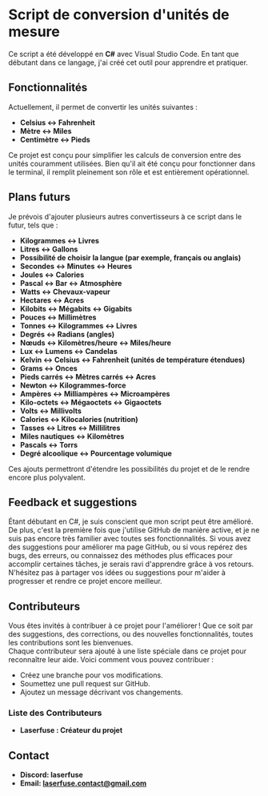 # Script de conversion d'unités de mesure

Ce script a été développé en **C#** avec Visual Studio Code. En tant que débutant dans ce langage, j'ai créé cet outil pour apprendre et pratiquer.

## Fonctionnalités
Actuellement, il permet de convertir les unités suivantes :
- **Celsius ↔ Fahrenheit**
- **Mètre ↔ Miles**
- **Centimètre ↔ Pieds**

Ce projet est conçu pour simplifier les calculs de conversion entre des unités couramment utilisées. Bien qu'il ait été conçu pour fonctionner dans le terminal, il remplit pleinement son rôle et est entièrement opérationnel.

## Plans futurs
Je prévois d'ajouter plusieurs autres convertisseurs à ce script dans le futur, tels que :  
- **Kilogrammes ↔ Livres**  
- **Litres ↔ Gallons**  
- **Possibilité de choisir la langue (par exemple, français ou anglais)**  
- **Secondes ↔ Minutes ↔ Heures**  
- **Joules ↔ Calories**  
- **Pascal ↔ Bar ↔ Atmosphère**  
- **Watts ↔ Chevaux-vapeur**  
- **Hectares ↔ Acres**  
- **Kilobits ↔ Mégabits ↔ Gigabits**  
- **Pouces ↔ Millimètres**  
- **Tonnes ↔ Kilogrammes ↔ Livres**  
- **Degrés ↔ Radians (angles)**  
- **Nœuds ↔ Kilomètres/heure ↔ Miles/heure**  
- **Lux ↔ Lumens ↔ Candelas**  
- **Kelvin ↔ Celsius ↔ Fahrenheit (unités de température étendues)**  
- **Grams ↔ Onces**  
- **Pieds carrés ↔ Mètres carrés ↔ Acres**  
- **Newton ↔ Kilogrammes-force**  
- **Ampères ↔ Milliampères ↔ Microampères**  
- **Kilo-octets ↔ Mégaoctets ↔ Gigaoctets**  
- **Volts ↔ Millivolts**  
- **Calories ↔ Kilocalories (nutrition)**  
- **Tasses ↔ Litres ↔ Millilitres**  
- **Miles nautiques ↔ Kilomètres**  
- **Pascals ↔ Torrs**  
- **Degré alcoolique ↔ Pourcentage volumique**  

Ces ajouts permettront d'étendre les possibilités du projet et de le rendre encore plus polyvalent.

## Feedback et suggestions
Étant débutant en C#, je suis conscient que mon script peut être amélioré. De plus, c'est la première fois que j'utilise GitHub de manière active, et je ne suis pas encore très familier avec toutes ses fonctionnalités. Si vous avez des suggestions pour améliorer ma page GitHub, ou si vous repérez des bugs, des erreurs, ou connaissez des méthodes plus efficaces pour accomplir certaines tâches, je serais ravi d'apprendre grâce à vos retours. N'hésitez pas à partager vos idées ou suggestions pour m'aider à progresser et rendre ce projet encore meilleur.

## Contributeurs
Vous êtes invités à contribuer à ce projet pour l'améliorer ! Que ce soit par des suggestions, des corrections, ou des nouvelles fonctionnalités, toutes les contributions sont les bienvenues.  
Chaque contributeur sera ajouté à une liste spéciale dans ce projet pour reconnaître leur aide. Voici comment vous pouvez contribuer :  
- Créez une branche pour vos modifications.  
- Soumettez une pull request sur GitHub.  
- Ajoutez un message décrivant vos changements.
### Liste des Contributeurs
- **Laserfuse : Créateur du projet**

## Contact
- **Discord: laserfuse**
- **Email: laserfuse.contact@gmail.com**
